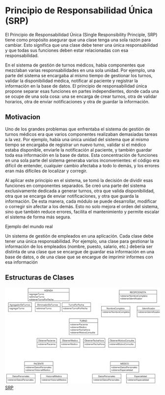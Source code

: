 # Principio de Responsabilidad Única (SRP)

El Principio de Responsabilidad Única (Single Responsibility Principle, SRP) tiene como propósito asegurar que una clase tenga una sola razón para cambiar. 
Esto significa que una clase debe tener una única responsabilidad y que todas sus funciones deben estar relacionadas con esa responsabilidad.

En el sistema de gestión de turnos médicos, había componentes que mezclaban varias responsabilidades en una sola unidad. Por ejemplo, una parte del sistema se encargaba al mismo tiempo de gestionar los turnos, validar la disponibilidad médica, notificar al paciente y registrar la información en la base de datos.
El principio de responsabilidad única propone separar esas funciones en partes independientes, donde cada una se ocupe de una sola cosa: una se encarga de crear turnos, otra de validar horarios, otra de enviar notificaciones y otra de guardar la información.

## Motivacion
Uno de los grandes problemas que enfrentaba el sistema de gestión de turnos médicos era que varios componentes realizaban demasiadas tareas a la vez. Por ejemplo, había una única unidad del sistema que al mismo tiempo se encargaba de registrar un nuevo turno, validar si el médico estaba disponible, enviarle la notificación al paciente, y también guardar toda esa información en la base de datos. Esta concentración de funciones en una sola parte del sistema generaba varios inconvenientes: el código era difícil de entender, cualquier cambio afectaba a todo lo demás, y los errores eran más difíciles de localizar y corregir.

Al aplicar este principio en el sistema, se tomó la decisión de dividir esas funciones en componentes separados. Se creó una parte del sistema exclusivamente dedicada a generar turnos, otra que valida disponibilidad, otra que se encarga de enviar notificaciones, y otra que guarda la información. De esta manera, cada módulo se puede desarrollar, modificar o corregir sin afectar a los demás. Esto no solo mejora el orden del sistema, sino que también reduce errores, facilita el mantenimiento y permite escalar el sistema de forma más segura.

Ejemplo del mundo real

Un sistema de gestión de empleados en una aplicación. Cada clase debe tener una única responsabilidad. Por ejemplo, una clase para gestionar la información de los empleados (nombre, puesto, salario, etc.) debería ser distinta de una clase que se encargue de guardar esa información en una base de datos, o de una clase que se encargue de imprimir informes con esa información
## Estructuras de Clases 

![Solid(SRP)](srp.png)
[SRP](https://drive.google.com/file/d/1E-nwyAp3TQXZsUNR2Pzokvku0YcNTzUQ/view?usp=sharing)
